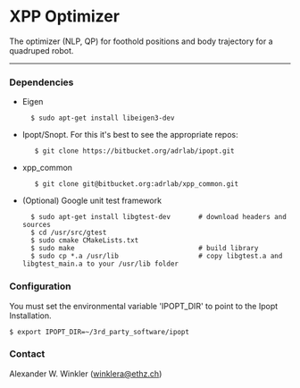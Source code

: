 # XPP Optimizer

The optimizer (NLP, QP) for foothold positions and body trajectory for a quadruped robot.

------------------------------------------------------------------------------------
### Dependencies 

- Eigen

        $ sudo apt-get install libeigen3-dev
          
- Ipopt/Snopt. For this it's best to see the appropriate repos:

         $ git clone https://bitbucket.org/adrlab/ipopt.git

- xpp_common

         $ git clone git@bitbucket.org:adrlab/xpp_common.git

- (Optional) Google unit test framework

        $ sudo apt-get install libgtest-dev       # download headers and sources                  
        $ cd /usr/src/gtest             
        $ sudo cmake CMakeLists.txt
        $ sudo make                               # build library        
        $ sudo cp *.a /usr/lib                    # copy libgtest.a and libgtest_main.a to your /usr/lib folder

### Configuration ###
You must set the environmental variable 'IPOPT_DIR' to point to the Ipopt Installation.

    $ export IPOPT_DIR=~/3rd_party_software/ipopt

### Contact 
Alexander W. Winkler (winklera@ethz.ch)